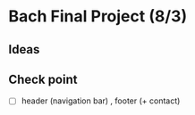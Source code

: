 # Bach Final Project (8/3)

## Ideas

## Check point 
- [ ] header (navigation bar) , footer (+ contact)


